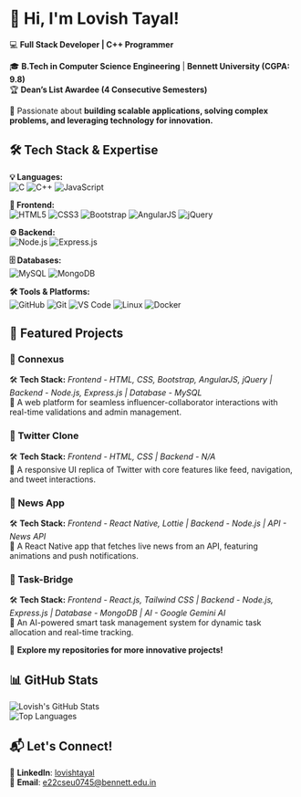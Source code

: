 # 👋 Hi, I'm Lovish Tayal!  

💻 **Full Stack Developer | C++ Programmer**  

🎓 **B.Tech in Computer Science Engineering** | **Bennett University (CGPA: 9.8)**  
🏆 **Dean’s List Awardee (4 Consecutive Semesters)**  

🚀 Passionate about **building scalable applications, solving complex problems, and leveraging technology for innovation.**  

## **🛠 Tech Stack & Expertise**  

**💡 Languages:**  
![C](https://img.shields.io/badge/C-00599C?style=for-the-badge&logo=c&logoColor=white)
![C++](https://img.shields.io/badge/C++-00599C?style=for-the-badge&logo=c%2B%2B&logoColor=white)
![JavaScript](https://img.shields.io/badge/JavaScript-F7DF1E?style=for-the-badge&logo=javascript&logoColor=black)

**🎨 Frontend:**  
![HTML5](https://img.shields.io/badge/HTML5-E34F26?style=for-the-badge&logo=html5&logoColor=white)
![CSS3](https://img.shields.io/badge/CSS3-1572B6?style=for-the-badge&logo=css3&logoColor=white)
![Bootstrap](https://img.shields.io/badge/Bootstrap-563D7C?style=for-the-badge&logo=bootstrap&logoColor=white)
![AngularJS](https://img.shields.io/badge/AngularJS-E23237?style=for-the-badge&logo=angularjs&logoColor=white)
![jQuery](https://img.shields.io/badge/jQuery-0769AD?style=for-the-badge&logo=jquery&logoColor=white)

**⚙️ Backend:**  
![Node.js](https://img.shields.io/badge/Node.js-43853D?style=for-the-badge&logo=node.js&logoColor=white)
![Express.js](https://img.shields.io/badge/Express.js-000000?style=for-the-badge&logo=express&logoColor=white)

**🗄 Databases:**  
![MySQL](https://img.shields.io/badge/MySQL-4479A1?style=for-the-badge&logo=mysql&logoColor=white)
![MongoDB](https://img.shields.io/badge/MongoDB-4EA94B?style=for-the-badge&logo=mongodb&logoColor=white)

**🛠 Tools & Platforms:**  
![GitHub](https://img.shields.io/badge/GitHub-181717?style=for-the-badge&logo=github&logoColor=white)
![Git](https://img.shields.io/badge/Git-F05032?style=for-the-badge&logo=git&logoColor=white) 
![VS Code](https://img.shields.io/badge/VS%20Code-007ACC?style=for-the-badge&logo=visual-studio-code&logoColor=white)
![Linux](https://img.shields.io/badge/Linux-FCC624?style=for-the-badge&logo=linux&logoColor=black)
![Docker](https://img.shields.io/badge/Docker-2496ED?style=for-the-badge&logo=docker&logoColor=white)

## **🚀 Featured Projects**  

### 🔹 Connexus  
🛠 **Tech Stack:** *Frontend - HTML, CSS, Bootstrap, AngularJS, jQuery | Backend - Node.js, Express.js | Database - MySQL*  
📌 A web platform for seamless influencer-collaborator interactions with real-time validations and admin management.  

### 🔹 Twitter Clone  
🛠 **Tech Stack:** *Frontend - HTML, CSS | Backend - N/A*  
📌 A responsive UI replica of Twitter with core features like feed, navigation, and tweet interactions.  

### 🔹 News App  
🛠 **Tech Stack:** *Frontend - React Native, Lottie | Backend - Node.js | API - News API*  
📌 A React Native app that fetches live news from an API, featuring animations and push notifications.  

### 🔹 Task-Bridge  
🛠 **Tech Stack:** *Frontend - React.js, Tailwind CSS | Backend - Node.js, Express.js | Database - MongoDB | AI - Google Gemini AI*  
📌 An AI-powered smart task management system for dynamic task allocation and real-time tracking.  

📂 **Explore my repositories for more innovative projects!**  

## **📊 GitHub Stats**  

![Lovish's GitHub Stats](https://github-readme-stats.vercel.app/api?username=LovishTayal2&show_icons=true&theme=radical)  
![Top Languages](https://github-readme-stats.vercel.app/api/top-langs/?username=LovishTayal2&layout=compact&theme=radical)   

## **📬 Let's Connect!**  

🔗 **LinkedIn**: [lovishtayal](https://www.linkedin.com/in/lovishtayal/)  
📩 **Email**: [e22cseu0745@bennett.edu.in](mailto:e22cseu0745@bennett.edu.in)  

